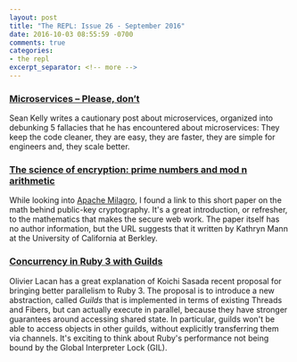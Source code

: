 ```yaml
---
layout: post
title: "The REPL: Issue 26 - September 2016"
date: 2016-10-03 08:55:59 -0700
comments: true
categories:
- the repl
excerpt_separator: <!-- more -->
---
```

### [Microservices – Please, don’t][please_dont]

Sean Kelly writes a cautionary post about microservices, organized into debunking 5 fallacies that he has encountered about microservices: They keep the code cleaner, they are easy, they are faster, they are  simple for engineers and, they scale better.

### [The science of encryption: prime numbers and mod n arithmetic][encryption]

While looking into [Apache Milagro][milagro], I found a link to this short paper on the math behind public-key cryptography. It's a great introduction, or refresher, to the mathematics that makes the secure web work. The paper itself has no author information, but the URL suggests that it written by Kathryn Mann at the University of California at Berkley.

### [Concurrency in Ruby 3 with Guilds][guild]

Olivier Lacan has a great explanation of Koichi Sasada recent proposal for bringing better parallelism to Ruby 3. The proposal is to introduce a new abstraction, called *Guilds* that is implemented in terms of existing Threads and Fibers, but can actually execute in parallel, because they have stronger guarantees around accessing shared state. In particular, guilds won't be able to access objects in other guilds, without explicitly transferring them via channels. It's exciting to think about Ruby's performance not being bound by the Global Interpreter Lock (GIL).

[please_dont]: http://basho.com/posts/technical/microservices-please-dont/
[encryption]: https://math.berkeley.edu/~kpmann/encryption.pdf
[guild]: https://olivierlacan.com/posts/concurrency-in-ruby-3-with-guilds/
[milagro]: http://docs.milagro.io/en/
